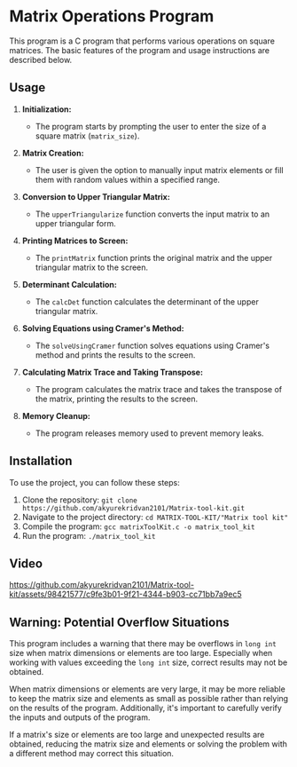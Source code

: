 # Matrix Operations Program

This program is a C program that performs various operations on square matrices. The basic features of the program and usage instructions are described below.

## Usage

1. **Initialization:**
   - The program starts by prompting the user to enter the size of a square matrix (`matrix_size`).

2. **Matrix Creation:**
   - The user is given the option to manually input matrix elements or fill them with random values within a specified range.

3. **Conversion to Upper Triangular Matrix:**
   - The `upperTriangularize` function converts the input matrix to an upper triangular form.

4. **Printing Matrices to Screen:**
   - The `printMatrix` function prints the original matrix and the upper triangular matrix to the screen.

5. **Determinant Calculation:**
   - The `calcDet` function calculates the determinant of the upper triangular matrix.

6. **Solving Equations using Cramer's Method:**
   - The `solveUsingCramer` function solves equations using Cramer's method and prints the results to the screen.

7. **Calculating Matrix Trace and Taking Transpose:**
   - The program calculates the matrix trace and takes the transpose of the matrix, printing the results to the screen.

8. **Memory Cleanup:**
   - The program releases memory used to prevent memory leaks.

## Installation

To use the project, you can follow these steps:

1. Clone the repository: `git clone https://github.com/akyurekridvan2101/Matrix-tool-kit.git`
2. Navigate to the project directory: `cd MATRIX-TOOL-KIT/"Matrix tool kit"`
3. Compile the program: `gcc matrixToolKit.c -o matrix_tool_kit`
4. Run the program: `./matrix_tool_kit`

## Video

https://github.com/akyurekridvan2101/Matrix-tool-kit/assets/98421577/c9fe3b01-9f21-4344-b903-cc71bb7a9ec5

## Warning: Potential Overflow Situations

This program includes a warning that there may be overflows in `long int` size when matrix dimensions or elements are too large. Especially when working with values exceeding the `long int` size, correct results may not be obtained.

When matrix dimensions or elements are very large, it may be more reliable to keep the matrix size and elements as small as possible rather than relying on the results of the program. Additionally, it's important to carefully verify the inputs and outputs of the program.

If a matrix's size or elements are too large and unexpected results are obtained, reducing the matrix size and elements or solving the problem with a different method may correct this situation.
